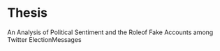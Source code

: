 # Thesis
An Analysis of Political Sentiment and the Roleof Fake Accounts among Twitter ElectionMessages
